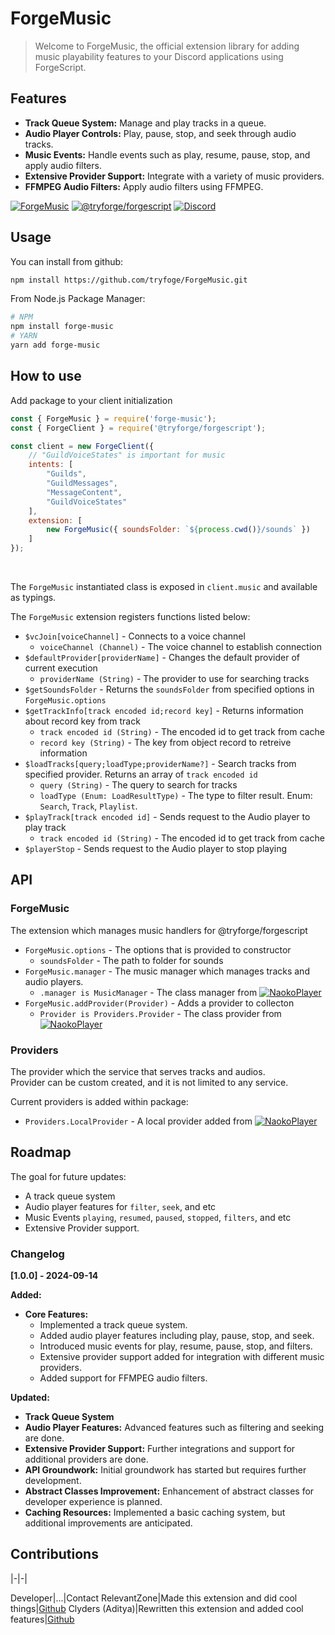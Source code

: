 # ForgeMusic
> Welcome to ForgeMusic, the official extension library for adding music playability features to your Discord applications using ForgeScript.

## Features

- **Track Queue System:** Manage and play tracks in a queue.
- **Audio Player Controls:** Play, pause, stop, and seek through audio tracks.
- **Music Events:** Handle events such as play, resume, pause, stop, and apply audio filters.
- **Extensive Provider Support:** Integrate with a variety of music providers.
- **FFMPEG Audio Filters:** Apply audio filters using FFMPEG.

[![ForgeMusic](https://img.shields.io/github/package-json/v/tryforge/ForgeMusic/main?label=forge-music&color=5c16d4)](https://github.com/tryforgeForgeMusic/)
[![@tryforge/forgescript](https://img.shields.io/github/package-json/v/tryforge/ForgeScript/main?label=@tryforge/forgescript&color=5c16d4)](https://github.com/tryforge/ForgeScript/)
[![Discord](https://img.shields.io/discord/739934735387721768?logo=discord)](https://discord.gg/hcJgjzPvqb)

## Usage
You can install from github:
```bash
npm install https://github.com/tryfoge/ForgeMusic.git
```
From Node.js Package Manager:
```bash
# NPM
npm install forge-music
# YARN
yarn add forge-music
```

## How to use
Add package to your client initialization
```js
const { ForgeMusic } = require('forge-music');
const { ForgeClient } = require('@tryforge/forgescript');

const client = new ForgeClient({
    // "GuildVoiceStates" is important for music
    intents: [
        "Guilds", 
        "GuildMessages", 
        "MessageContent", 
        "GuildVoiceStates"
    ],
    extension: [
        new ForgeMusic({ soundsFolder: `${process.cwd()}/sounds` })
    ]
});
```

<br>

The `ForgeMusic` instantiated class is exposed in `client.music` and available as typings.

The `ForgeMusic` extension registers functions listed below:
- `$vcJoin[voiceChannel]` - Connects to a voice channel
    - `voiceChannel (Channel)` - The voice channel to establish connection
- `$defaultProvider[providerName]` - Changes the default provider of current execution
    - `providerName (String)` - The provider to use for searching tracks
- `$getSoundsFolder` - Returns the `soundsFolder` from specified options in `ForgeMusic.options`
- `$getTrackInfo[track encoded id;record key]` - Returns information about record key from track
    - `track encoded id (String)` - The encoded id to get track from cache
    - `record key (String)` - The key from object record to retreive information
- `$loadTracks[query;loadType;providerName?]` - Search tracks from specified provider. Returns an array of `track encoded id`
    - `query (String)` - The query to search for tracks
    - `loadType (Enum: LoadResultType)` - The type to filter result. Enum: `Search`, `Track`, `Playlist`.
- `$playTrack[track encoded id]` - Sends request to the Audio player to play track
    - `track encoded id (String)` - The encoded id to get track from cache
- `$playerStop` - Sends request to the Audio player to stop playing


## API
### ForgeMusic
The extension which manages music handlers for @tryforge/forgescript
- `ForgeMusic.options` - The options that is provided to constructor
    - `soundsFolder` - The path to folder for sounds
- `ForgeMusic.manager` - The music manager which manages tracks and audio players.
    - `.manager is MusicManager` - The class manager from [![NaokoPlayer](https://img.shields.io/github/package-json/v/KairoKunazuki/NaokoPlayer/main?label=naoko-player&color=5c16d4)](https://github.com/KairoKunazuki/NaokoPlayer/)
- `ForgeMusic.addProvider(Provider)` - Adds a provider to collecton
    - `Provider is Providers.Provider` - The class provider from [![NaokoPlayer](https://img.shields.io/github/package-json/v/KairoKunazuki/NaokoPlayer/main?label=naoko-player&color=5c16d4)](https://github.com/KairoKunazuki/NaokoPlayer/)

### Providers
The provider which the service that serves tracks and audios. <br>
Provider can be custom created, and it is not limited to any service.

Current providers is added within package:
- `Providers.LocalProvider` - A local provider added from [![NaokoPlayer](https://img.shields.io/github/package-json/v/KairoKunazuki/NaokoPlayer/main?label=naoko-player&color=5c16d4)](https://github.com/KairoKunazuki/NaokoPlayer/)

## Roadmap
The goal for future updates:
- A track queue system
- Audio player features for `filter`, `seek`, and etc
- Music Events `playing`, `resumed`, `paused`, `stopped`, `filters`, and etc
- Extensive Provider support.

### Changelog

**[1.0.0] - 2024-09-14**

**Added:**
- **Core Features:**
  - Implemented a track queue system.
  - Added audio player features including play, pause, stop, and seek.
  - Introduced music events for play, resume, pause, stop, and filters.
  - Extensive provider support added for integration with different music providers.
  - Added support for FFMPEG audio filters.

**Updated:**
- **Track Queue System**
- **Audio Player Features:** Advanced features such as filtering and seeking are done.
- **Extensive Provider Support:** Further integrations and support for additional providers are done.
- **API Groundwork:** Initial groundwork has started but requires further development.
- **Abstract Classes Improvement:** Enhancement of abstract classes for developer experience is planned.
- **Caching Resources:** Implemented a basic caching system, but additional improvements are anticipated.

## Contributions

|-|-|

Developer|...|Contact
RelevantZone|Made this extension and did cool things|[Github](https://github.com/RelevantZone)
Clyders (Aditya)|Rewritten this extension and added cool features|[Github](https://github.com/Clyders)